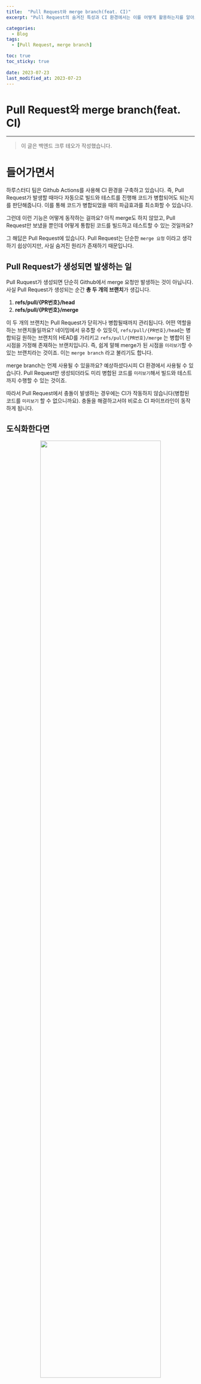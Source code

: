 ```yaml
---
title:  "Pull Request와 merge branch(feat. CI)"
excerpt: "Pull Request의 숨겨진 특성과 CI 환경에서는 이를 어떻게 활용하는지를 알아보았습니다."

categories:
  - Blog  
tags:
  - [Pull Request, merge branch]

toc: true
toc_sticky: true
 
date: 2023-07-23
last_modified_at: 2023-07-23
---
```


# Pull Request와 merge branch(feat. CI)

---

> 이 글은 백엔드 크루 테오가 작성했습니다.
>

# 들어가면서
하루스터디 팀은 Github Actions를 사용해 CI 환경을 구축하고 있습니다. 즉, Pull Request가 발생할 때마다 자동으로 빌드와 테스트를 진행해 코드가 병합되어도 되는지를 판단해줍니다. 이를 통해 코드가 병합되었을 때의 파급효과를 최소화할 수 있습니다.

그런데 이런 기능은 어떻게 동작하는 걸까요? 아직 merge도 하지 않았고, Pull Request만 보냈을 뿐인데 어떻게 통합된 코드를 빌드하고 테스트할 수 있는 것일까요?

그 해답은 Pull Request에 있습니다. Pull Request는 단순한 `merge 요청` 이라고 생각하기 쉽상이지만, 사실 숨겨진 원리가 존재하기 때문입니다.

## Pull Request가 생성되면 발생하는 일

Pull Ruquest가 생성되면 단순히 Github에서 merge 요청만 발생하는 것이 아닙니다. 사실 Pull Request가 생성되는 순간 **총 두 개의 브랜치**가 생깁니다.

1. **refs/pull/{PR번호}/head**
2. **refs/pull/{PR번호}/merge**

이 두 개의 브랜치는 Pull Request가 닫히거나 병합될때까지 관리됩니다. 어떤 역할을 하는 브랜치들일까요? 네이밍에서 유추할 수 있듯이, `refs/pull/{PR번호}/head`는 병합되길 원하는 브랜치의 HEAD를 가리키고 `refs/pull/{PR번호}/merge` 는 병합이 된 시점을 가정해 존재하는 브랜치입니다. 즉, 쉽게 말해 merge가 된 시점을 `미리보기`할 수 있는 브랜치라는 것이죠. 이는 `merge branch` 라고 불리기도 합니다.

merge branch는 언제 사용될 수 있을까요? 예상하셨다시피 CI 환경에서 사용될 수 있습니다. Pull Request만 생성되더라도 미리 병합된 코드를 `미리보기`해서 빌드와 테스트까지 수행할 수 있는 것이죠.

따라서 Pull Request에서 충돌이 발생하는 경우에는 CI가 작동하지 않습니다(병합된 코드를 `미리보기` 할 수 없으니까요). 충돌을 해결하고서야 비로소 CI 파이프라인이 동작하게 됩니다.

## 도식화한다면

<div style="text-align: center"> <img src="https://github.com/haru-study/haru-study.github.io/assets/78679830/50d534c6-5f3b-48c8-9cdc-a85744e8746d" style="width: 80%; height: 80%"> </div>

그림으로 도식화하면 위와 같습니다. single-commit-pr을 trunk에 merge 하길 원해서 Pull Request를 보냈다고 가정해봅시다. 이 상황에서 앞서 설명드렸다시피 Github는 자동으로 `refs/pull/1/merge` 와 `refs/pull/1/head` 브랜치를 생성합니다.

그리고 merge branch(`refs/pull/1/merge)` 의 경우에는 보시다시피 가상으로 병합된 커밋(`dde00c3`)을 포함하고 있습니다.

## CI 환경에서 실제로 확인해보기

위에서 이론적으로만 이야기했던 내용들이 실제로 맞는지 확인해보겠습니다. Github Actions를 기준으로 설명하는 내용이니 참고해 주세요.

<div style="text-align: center"> <img src="https://github.com/haru-study/haru-study.github.io/assets/78679830/310671a9-a8a1-402b-8e00-0958e4c05740">

<img src="https://github.com/haru-study/haru-study.github.io/assets/78679830/e3c22163-2edf-4140-a793-a135cb3cad2e" style="align-content: center"> </div>

하루스터디팀의 workflow는 다음과 같습니다. develop 브랜치로의 pull_request가 발생했을 때 빌드가 테스트가 수행되도록 설정해두었습니다.

이제 actions가 동작한 로그를 확인하러 가봅시다.

<div style="text-align: center"> <img src="https://github.com/haru-study/haru-study.github.io/assets/78679830/3f4dec37-2367-456f-a193-65576f8ab2f8"> </div>
Actions 탭에 들어가 성공적으로 빌드와 테스트가 완료된 workflow 중 아무 것이나 선택하고, 로그를 살펴보면

<div style="text-align: center"> <img src="https://github.com/haru-study/haru-study.github.io/assets/78679830/c69559a5-3a71-4a11-b35c-257ae7ae3268"> </div>
`fetching the repository` 부분에서 `9e607...` 해시를 가진 커밋을 `refs/remotes/pull/116/merge` 라는 이름으로 fetch하는 것을 알 수 있습니다. 

이 `9e607...` 해시를 가진 커밋이 바로 앞서 설명했던 merge branch 의 최신 커밋입니다. 즉, `Pull Request가 발생하면 병합된 상태를 가정하여 빌드와 테스트를 수행한다` 라고 결론을 내릴 수 있겠습니다.

이로써 Pull Request의 숨겨진 내부 메커니즘과 하루스터디의 CI 파이프라인이 이를 어떻게 활용하는지 알아보았습니다.

감사합니다.
